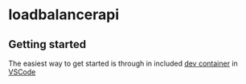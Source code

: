 # loadbalancerapi

## Getting started

The easiest way to get started is through in included [dev container](https://containers.dev) in [VSCode](https://code.visualstudio.com/)